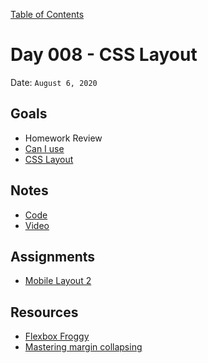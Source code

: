 [Table of Contents](/README.md)

# Day 008 - CSS Layout

Date: `August 6, 2020`

## Goals

- Homework Review
- [Can I use](https://caniuse.com/)
- [CSS Layout](/units/css-layout/README.md)

## Notes

- [Code](./code)
- [Video](https://www.youtube.com/watch?v=5p6KA3tYwGw)

## Assignments

- [Mobile Layout 2](/assignments/mobile-layout-2)

## Resources

- [Flexbox Froggy](https://flexboxfroggy.com/)
- [Mastering margin collapsing](https://developer.mozilla.org/en-US/docs/Web/CSS/CSS_Box_Model/Mastering_margin_collapsing)
